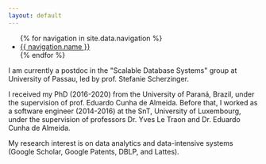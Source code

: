 ```yaml
---
layout: default
---
```


<ul>
{% for navigation in site.data.navigation %}
  <li>
    <a href="https://erlfilho.github.io/{{ navigation.link }}">
      {{ navigation.name }}
    </a>
  </li>
{% endfor %}
</ul>

I am currently a postdoc in the "Scalable Database Systems" group at University of Passau, led by prof. Stefanie Scherzinger.

I received my PhD (2016-2020) from the University of Paraná, Brazil, under the supervision of prof. Eduardo Cunha de Almeida. Before that, I worked as a software engineer (2014-2016) at the SnT, University of Luxembourg, under the supervision of professors Dr. Yves Le Traon and Dr. Eduardo Cunha de Almeida.

My research interest is on data analytics and data-intensive systems (Google Scholar, Google Patents, DBLP, and Lattes).

